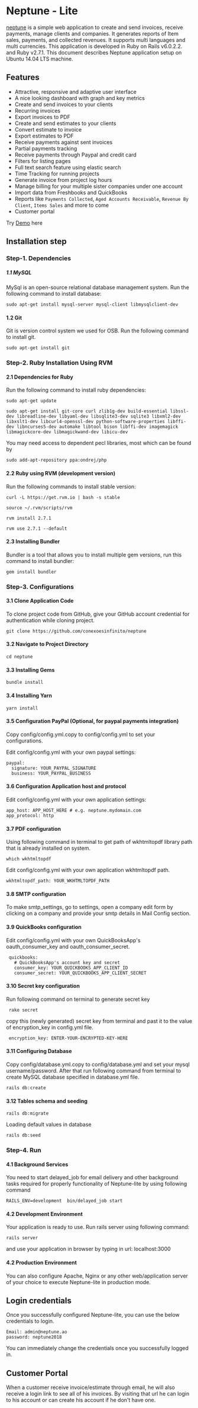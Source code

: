 
Neptune - Lite
===================

[neptune](http://neptune.ao/) is a simple web application to create and send invoices, receive payments, manage clients and companies. It generates reports of Item sales, payments, and collected revenues. It supports multi languages and multi currencies. This application is developed in Ruby on Rails v6.0.2.2. and Ruby v2.7.1. This document describes Neptune application setup on Ubuntu 14.04 LTS machine.

Features
---------

* Attractive, responsive and adaptive user interface
* A nice looking dashboard with graph and key metrics
* Create and send invoices to your clients
* Recurring invoices
* Export invoices to PDF
* Create and send estimates to your clients
* Convert estimate to invoice
* Export estimates to PDF
* Receive payments against sent invoices
* Partial payments tracking
* Receive payments through Paypal and credit card
* Filters for listing pages
* Full text search feature using elastic search
* Time Tracking for running projects
* Generate invoice from project log hours
* Manage billing for your multiple sister companies under one account
* Import data from Freshbooks and QuickBooks
* Reports like `Payments Collected`, `Aged Accounts Receivable`, `Revenue By Client`, `Items Sales` and more to come
* Customer portal

Try [Demo](http://demo.neptune.ao) here

## Installation step
### Step-1. Dependencies
#####  1.1 MySQL
MySql is an open-source relational database management system. Run the following command to install database:

    sudo apt-get install mysql-server mysql-client libmysqlclient-dev

#### 1.2 Git
Git is version control system we used for OSB. Run the following command to install git.
    
    sudo apt-get install git
    
### Step-2. Ruby Installation Using RVM

#### 2.1 Dependencies for Ruby
Run the following command to install ruby dependencies:

    sudo apt-get update

    sudo apt-get install git-core curl zlib1g-dev build-essential libssl-dev libreadline-dev libyaml-dev libsqlite3-dev sqlite3 libxml2-dev libxslt1-dev libcurl4-openssl-dev python-software-properties libffi-dev libncurses5-dev automake libtool bison libffi-dev imagemagick libmagickcore-dev libmagickwand-dev libicu-dev

You may need access to dependent pecl libraries, most which can be found by

    sudo add-apt-repository ppa:ondrej/php
    
#### 2.2 Ruby using RVM (development version)
Run the following commands to install stable version:

    curl -L https://get.rvm.io | bash -s stable

    source ~/.rvm/scripts/rvm

    rvm install 2.7.1

    rvm use 2.7.1 --default

#### 2.3 Installing Bundler
Bundler is a tool that allows you to install multiple gem versions, run this command to install bundler:

    gem install bundler

### Step-3. Configurations

#### 3.1 Clone Application Code
To clone project code from GitHub, give your GitHub account credential for authentication while cloning project.
    
    git clone https://github.com/conexoesinfinito/neptune


#### 3.2 Navigate to Project Directory

    cd neptune

#### 3.3 Installing Gems

    bundle install

#### 3.4 Installing Yarn

    yarn install

#### 3.5 Configuration PayPal (Optional, for paypal payments integration)
Copy config/config.yml.copy to config/config.yml to set your configurations.

Edit config/config.yml with your own paypal settings:

    paypal:
      signature: YOUR_PAYPAL_SIGNATURE
      business: YOUR_PAYPAL_BUSINESS

#### 3.6 Configuration Application host and protocol
Edit config/config.yml with your own application settings:

    app_host: APP_HOST_HERE # e.g. neptune.mydomain.com
    app_protocol: http

#### 3.7 PDF configuration
Using following command in terminal to get path of wkhtmltopdf library path that is already installed on system.

    which wkhtmltopdf
Edit config/config.yml with your own application wkhtmltopdf path.

    wkhtmltopdf_path: YOUR_WKHTMLTOPDF_PATH

#### 3.8 SMTP configuration
To make smtp_settings, go to settings, open a company edit form by clicking on a company and provide your smtp details in Mail Config section.


#### 3.9 QuickBooks configuration
Edit config/config.yml with your own QuickBooksApp's oauth_consumer_key and oauth_consumer_secret.

     quickbooks:
       # QuickBooksApp's account key and secret
       consumer_key: YOUR_QUICKBOOKS_APP_CLIENT_ID
       consumer_secret: YOUR_QUICKBOOKS_APP_CLIENT_SECRET

#### 3.10 Secret key configuration

Run following command on terminal to generate secret key

     rake secret

copy this (newly generated) secret key from terminal and past it to the value of encryption_key in config.yml file.

     encryption_key: ENTER-YOUR-ENCRYPTED-KEY-HERE

#### 3.11 Configuring Database
Copy config/database.yml.copy to config/database.yml and set your mysql username/password. After that run following command from terminal to create MySQL database specified in database.yml file.

    rails db:create

#### 3.12 Tables schema and seeding

    rails db:migrate

Loading default values in database

    rails db:seed

### Step-4. Run
#### 4.1 Background Services
You need to start delayed_job for email delivery and other background tasks required for properly functionality of Neptune-lite by using following command

    RAILS_ENV=development  bin/delayed_job start

#### 4.2 Development Environment
Your application is ready to use.  Run rails server using following command:

    rails server

and use your application in browser by typing in url: localhost:3000

#### 4.2 Production Environment

You can also configure Apache, Nginx or any other web/application server of your choice to execute Neptune-lite in production mode.

Login credentials
------------

Once you successfully configured Neptune-lite, you can use the below credentials to login.

    Email: admin@neptune.ao
    password: neptune2018
   
You can immediately change the credentials once you successfully logged in.    

Customer Portal
------------

When a customer receive invoice/estimate through email, he will also receive a login link to see all of his invoices. By visiting that url he can login to his account or can create his account if he don't have one.
